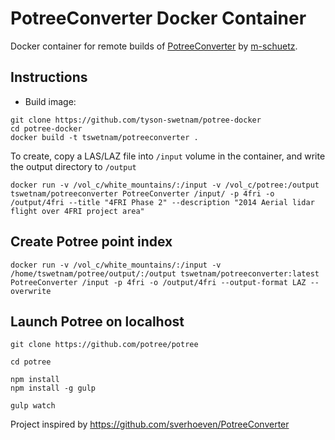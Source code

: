 # PotreeConverter Docker Container

Docker container for remote builds of [PotreeConverter](https://github.com/potree/potree) by [m-schuetz](https://github.com/m-schuetz).

## Instructions

- Build image:

```
git clone https://github.com/tyson-swetnam/potree-docker
cd potree-docker
docker build -t tswetnam/potreeconverter .
```

To create, copy a LAS/LAZ file into `/input` volume in the container, and write the output directory to `/output`

```
docker run -v /vol_c/white_mountains/:/input -v /vol_c/potree:/output tswetnam/potreeconverter PotreeConverter /input/ -p 4fri -o /output/4fri --title "4FRI Phase 2" --description "2014 Aerial lidar flight over 4FRI project area"
```

## Create Potree point index

```
docker run -v /vol_c/white_mountains/:/input -v /home/tswetnam/potree/output/:/output tswetnam/potreeconverter:latest PotreeConverter /input -p 4fri -o /output/4fri --output-format LAZ --overwrite
```

## Launch Potree on localhost

```
git clone https://github.com/potree/potree

cd potree

npm install 
npm install -g gulp
```

```
gulp watch
```

Project inspired by https://github.com/sverhoeven/PotreeConverter
